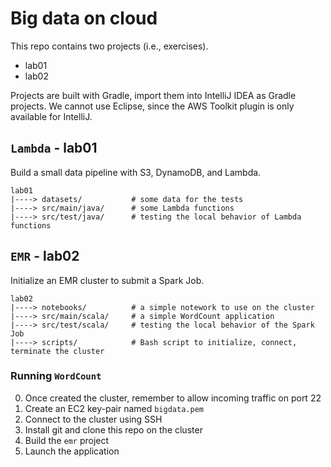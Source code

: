 # Big data on cloud

This repo contains two projects (i.e., exercises).

- lab01
- lab02

Projects are built with Gradle, import them into IntelliJ IDEA as Gradle projects. We cannot use Eclipse, since the AWS Toolkit plugin is only available for IntelliJ.

## `Lambda` - lab01

Build a small data pipeline with S3, DynamoDB, and Lambda.

```
lab01
|----> datasets/           # some data for the tests
|----> src/main/java/      # some Lambda functions
|----> src/test/java/      # testing the local behavior of Lambda functions
```

## `EMR` - lab02

Initialize an EMR cluster to submit a Spark Job.

```
lab02
|----> notebooks/          # a simple notework to use on the cluster
|----> src/main/scala/     # a simple WordCount application
|----> src/test/scala/     # testing the local behavior of the Spark Job
|----> scripts/            # Bash script to initialize, connect, terminate the cluster
```

### Running `WordCount`

0. Once created the cluster, remember to allow incoming traffic on port 22
0. Create an EC2 key-pair named `bigdata.pem`
0. Connect to the cluster using SSH
0. Install git and clone this repo on the cluster
0. Build the `emr` project
0. Launch the application

